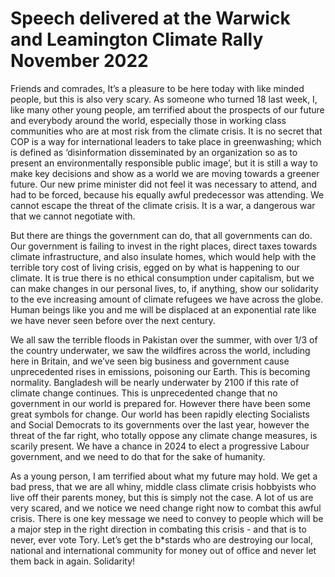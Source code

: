 # Speech delivered at the Warwick and Leamington Climate Rally November 2022

Friends and comrades,
It’s a pleasure to be here today with like minded people, but this is also very scary. As someone who turned 18 last week, I, like many other young people, am terrified about the prospects of our future and everybody around the world, especially those in working class communities who are at most risk from the climate crisis. It is no secret that COP is a way for international leaders to take place in greenwashing; which is defined as ‘disinformation disseminated by an organization so as to present an environmentally responsible public image’, but it is still a way to make key decisions and show as a world we are moving towards a greener future. Our new prime minister did not feel it was necessary to attend, and had to be forced, because his equally awful predecessor was attending. We cannot escape the threat of the climate crisis. It is a war, a dangerous war that we cannot negotiate with.


But there are things the government can do, that all governments can do. Our government is failing to invest in the right places, direct taxes towards climate infrastructure, and also insulate homes, which would help with the terrible tory cost of living crisis, egged on by what is happening to our climate.
It is true there is no ethical consumption under capitalism, but we can make changes in our personal lives, to, if anything, show our solidarity to the eve increasing amount of climate refugees we have across the globe. Human beings like you and me will be displaced at an exponential rate like we have never seen before over the next century.


We all saw the terrible floods in Pakistan over the summer, with over 1/3 of the country underwater, we saw the wildfires across the world, including here in Britain, and we’ve seen big business and government cause unprecedented rises in emissions, poisoning our Earth. This is becoming normality. Bangladesh will be nearly underwater by 2100 if this rate of climate change continues. This is unprecedented change that no government in our world is prepared for. However there have been some great symbols for change. Our world has been rapidly electing Socialists and Social Democrats to its governments over the last year, however the threat of the far right, who totally oppose any climate change measures, is scarily present. We have a chance in 2024 to elect a progressive Labour government, and we need to do that for the sake of humanity.


As a young person, I am terrified about what my future may hold. We get a bad press, that we are all whiny, middle class climate crisis hobbyists who live off their parents money, but this is simply not the case. A lot of us are very scared, and we notice we need change right now to combat this awful crisis.
There is one key message we need to convey to people which will be a major step in the right direction in combating this crisis - and that is to never, ever vote Tory. Let’s get the b*stards who are destroying our local, national and international community for money out of office and never let them back in again. Solidarity!
